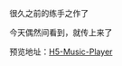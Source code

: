 很久之前的练手之作了

今天偶然间看到，就传上来了

预览地址：[H5-Music-Player](http://hanekaoru.com/demo/project/musicplayer/index.html)
